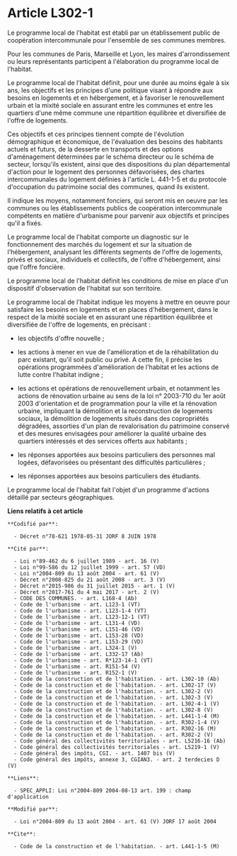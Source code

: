 # Article L302-1

Le programme local de l'habitat est établi par un établissement public de coopération intercommunale pour l'ensemble de ses
communes membres.

Pour les communes de Paris, Marseille et Lyon, les maires d'arrondissement ou leurs représentants participent à l'élaboration
du programme local de l'habitat.

Le programme local de l'habitat définit, pour une durée au moins égale à six ans, les objectifs et les principes d'une
politique visant à répondre aux besoins en logements et en hébergement, et à favoriser le renouvellement urbain et la mixité
sociale en assurant entre les communes et entre les quartiers d'une même commune une répartition équilibrée et diversifiée de
l'offre de logements.

Ces objectifs et ces principes tiennent compte de l'évolution démographique et économique, de l'évaluation des besoins des
habitants actuels et futurs, de la desserte en transports et des options d'aménagement déterminées par le schéma directeur ou
le schéma de secteur, lorsqu'ils existent, ainsi que des dispositions du plan départemental d'action pour le logement des
personnes défavorisées, des chartes intercommunales du logement définies à l'article L. 441-1-5 et du protocole d'occupation
du patrimoine social des communes, quand ils existent.

Il indique les moyens, notamment fonciers, qui seront mis en oeuvre par les communes ou les établissements publics de
coopération intercommunale compétents en matière d'urbanisme pour parvenir aux objectifs et principes qu'il a fixés.

Le programme local de l'habitat comporte un diagnostic sur le fonctionnement des marchés du logement et sur la situation de
l'hébergement, analysant les différents segments de l'offre de logements, privés et sociaux, individuels et collectifs, de
l'offre d'hébergement, ainsi que l'offre foncière.

Le programme local de l'habitat définit les conditions de mise en place d'un dispositif d'observation de l'habitat sur son
territoire.

Le programme local de l'habitat indique les moyens à mettre en oeuvre pour satisfaire les besoins en logements et en places
d'hébergement, dans le respect de la mixité sociale et en assurant une répartition équilibrée et diversifiée de l'offre de
logements, en précisant :

- les objectifs d'offre nouvelle ;

- les actions à mener en vue de l'amélioration et de la réhabilitation du parc existant, qu'il soit public ou privé. A cette
fin, il précise les opérations programmées d'amélioration de l'habitat et les actions de lutte contre l'habitat indigne ;

- les actions et opérations de renouvellement urbain, et notamment les actions de rénovation urbaine au sens de la loi n°
2003-710 du 1er août 2003 d'orientation et de programmation pour la ville et la rénovation urbaine, impliquant la démolition
et la reconstruction de logements sociaux, la démolition de logements situés dans des copropriétés dégradées, assorties d'un
plan de revalorisation du patrimoine conservé et des mesures envisagées pour améliorer la qualité urbaine des quartiers
intéressés et des services offerts aux habitants ;

- les réponses apportées aux besoins particuliers des personnes mal logées, défavorisées ou présentant des difficultés
particulières ;

- les réponses apportées aux besoins particuliers des étudiants.

Le programme local de l'habitat fait l'objet d'un programme d'actions détaillé par secteurs géographiques.

**Liens relatifs à cet article**

	**Codifié par**:

	  - Décret n°78-621 1978-05-31 JORF 8 JUIN 1978

	**Cité par**:

	  - Loi n°89-462 du 6 juillet 1989 - art. 16 (V)
	  - Loi n°99-586 du 12 juillet 1999 - art. 57 (VD)
	  - Loi n°2004-809 du 13 août 2004 - art. 61 (V)
	  - Décret n°2008-825 du 21 août 2008 - art. 3 (V)
	  - Décret n°2015-986 du 31 juillet 2015 - art. 1 (V)
	  - Décret n°2017-761 du 4 mai 2017 - art. 2 (V)
	  - CODE DES COMMUNES. - art. L168-4 (Ab)
	  - Code de l'urbanisme - art. L123-1 (VT)
	  - Code de l'urbanisme - art. L123-1-4 (VT)
	  - Code de l'urbanisme - art. L123-12-1 (VT)
	  - Code de l'urbanisme - art. L131-4 (VD)
	  - Code de l'urbanisme - art. L151-46 (VD)
	  - Code de l'urbanisme - art. L153-28 (VD)
	  - Code de l'urbanisme - art. L153-29 (VD)
	  - Code de l'urbanisme - art. L324-1 (V)
	  - Code de l'urbanisme - art. L332-17 (Ab)
	  - Code de l'urbanisme - art. R*123-14-1 (VT)
	  - Code de l'urbanisme - art. R151-54 (V)
	  - Code de l'urbanisme - art. R152-1 (V)
	  - Code de la construction et de l'habitation. - art. L302-10 (Ab)
	  - Code de la construction et de l'habitation. - art. L302-17 (V)
	  - Code de la construction et de l'habitation. - art. L302-2 (V)
	  - Code de la construction et de l'habitation. - art. L302-3 (V)
	  - Code de la construction et de l'habitation. - art. L302-4-1 (V)
	  - Code de la construction et de l'habitation. - art. L302-8 (V)
	  - Code de la construction et de l'habitation. - art. L441-1-4 (M)
	  - Code de la construction et de l'habitation. - art. R302-1-4 (V)
	  - Code de la construction et de l'habitation. - art. R302-16 (M)
	  - Code de la construction et de l'habitation. - art. R302-2 (V)
	  - Code général des collectivités territoriales - art. L5216-16 (Ab)
	  - Code général des collectivités territoriales - art. L5219-1 (V)
	  - Code général des impôts, CGI. - art. 1407 bis (V)
	  - Code général des impôts, annexe 3, CGIAN3. - art. 2 terdecies D (V)

	**Liens**:

	  - SPEC_APPLI: Loi n°2004-809 2004-08-13 art. 199 : champ d'application

	**Modifié par**:

	  - Loi n°2004-809 du 13 août 2004 - art. 61 (V) JORF 17 août 2004

	**Cite**:

	  - Code de la construction et de l'habitation. - art. L441-1-5 (M)
